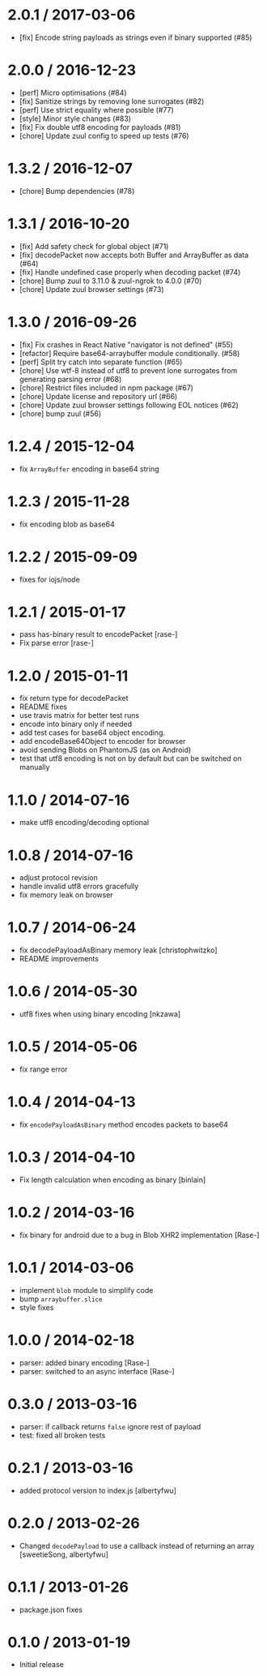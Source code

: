 
2.0.1 / 2017-03-06
==================

  * [fix] Encode string payloads as strings even if binary supported (#85)

2.0.0 / 2016-12-23
==================

  * [perf] Micro optimisations (#84)
  * [fix] Sanitize strings by removing lone surrogates (#82)
  * [perf] Use strict equality where possible (#77)
  * [style] Minor style changes (#83)
  * [fix] Fix double utf8 encoding for payloads (#81)
  * [chore] Update zuul config to speed up tests (#76)

1.3.2 / 2016-12-07
==================

  * [chore] Bump dependencies (#78)

1.3.1 / 2016-10-20
==================

  * [fix] Add safety check for global object (#71)
  * [fix] decodePacket now accepts both Buffer and ArrayBuffer as data (#64)
  * [fix] Handle undefined case properly when decoding packet (#74)
  * [chore] Bump zuul to 3.11.0 & zuul-ngrok to 4.0.0 (#70)
  * [chore] Update zuul browser settings (#73)

1.3.0 / 2016-09-26
==================

  * [fix] Fix crashes in React Native "navigator is not defined" (#55)
  * [refactor] Require base64-arraybuffer module conditionally. (#58)
  * [perf] Split try catch into separate function (#65)
  * [chore] Use wtf-8 instead of utf8 to prevent lone surrogates from generating parsing error (#68)
  * [chore] Restrict files included in npm package (#67)
  * [chore] Update license and repository url (#66)
  * [chore] Update zuul browser settings following EOL notices (#62)
  * [chore] bump zuul (#56)

1.2.4 / 2015-12-04
==================

  * fix `ArrayBuffer` encoding in base64 string

1.2.3 / 2015-11-28
==================

  * fix encoding blob as base64

1.2.2 / 2015-09-09
==================

  * fixes for iojs/node

1.2.1 / 2015-01-17
==================

 * pass has-binary result to encodePacket [rase-]
 * Fix parse error [rase-]

1.2.0 / 2015-01-11
==================

 * fix return type for decodePacket
 * README fixes
 * use travis matrix for better test runs
 * encode into binary only if needed
 * add test cases for base64 object encoding.
 * add encodeBase64Object to encoder for browser
 * avoid sending Blobs on PhantomJS (as on Android)
 * test that utf8 encoding is not on by default but can be switched on manually

1.1.0 / 2014-07-16
==================

 * make utf8 encoding/decoding optional

1.0.8 / 2014-07-16
==================

 * adjust protocol revision
 * handle invalid utf8 errors gracefully
 * fix memory leak on browser

1.0.7 / 2014-06-24
==================

 * fix decodePayloadAsBinary memory leak [christophwitzko]
 * README improvements

1.0.6 / 2014-05-30
==================

 * utf8 fixes when using binary encoding [nkzawa]

1.0.5 / 2014-05-06
==================

 * fix range error

1.0.4 / 2014-04-13
==================

 * fix `encodePayloadAsBinary` method encodes packets to base64

1.0.3 / 2014-04-10
==================

 * Fix length calculation when encoding as binary [binlain]

1.0.2 / 2014-03-16
==================

 * fix binary for android due to a bug in Blob XHR2 implementation [Rase-]

1.0.1 / 2014-03-06
==================

 * implement `blob` module to simplify code
 * bump `arraybuffer.slice`
 * style fixes

1.0.0 / 2014-02-18
==================

 * parser: added binary encoding [Rase-]
 * parser: switched to an async interface [Rase-]

0.3.0 / 2013-03-16
==================

  * parser: if callback returns `false` ignore rest of payload
  * test: fixed all broken tests

0.2.1 / 2013-03-16
==================

  * added protocol version to index.js [albertyfwu]

0.2.0 / 2013-02-26
==================

  * Changed `decodePayload` to use a callback instead of returning an array [sweetieSong, albertyfwu]

0.1.1 / 2013-01-26
==================

  * package.json fixes

0.1.0 / 2013-01-19
==================

  * Initial release
